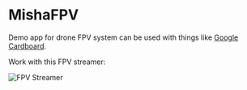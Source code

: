 # MishaFPV
Demo app for drone FPV system can be used with things like [Google Cardboard](https://www.google.com/get/cardboard/).

Work with this FPV streamer:

![FPV Streamer](https://farm6.staticflickr.com/5744/21493487305_bc5ee21b03_m_d.jpg)
